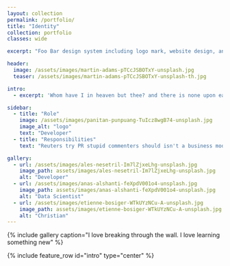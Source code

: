 ```yaml
---
layout: collection
permalink: /portfolio/
title: "Identity"
collection: portfolio
classes: wide

excerpt: "Foo Bar design system including logo mark, website design, and branding applications."

header:
  image: /assets/images/martin-adams-pTCcJSBOTxY-unsplash.jpg
  teaser: /assets/images/martin-adams-pTCcJSBOTxY-unsplash-th.jpg

intro: 
  - excerpt: 'Whom have I in heaven but thee? and there is none upon earth that I desire beside thee. My flesh and my heart faileth: but God is the strength of my heart, and my portion for ever. Psalms 73:25-26'

sidebar:
  - title: "Role"
    image: /assets/images/panitan-punpuang-TuIcz8wgB74-unsplash.jpg
    image_alt: "logo"
    text: "Developer"
  - title: "Responsibilities"
    text: "Reuters try PR stupid commenters should isn't a business model"

gallery:
  - url: /assets/images/ales-nesetril-Im7lZjxeLhg-unsplash.jpg
    image_path: assets/images/ales-nesetril-Im7lZjxeLhg-unsplash.jpg
    alt: "Developer"
  - url: /assets/images/anas-alshanti-feXpdV001o4-unsplash.jpg
    image_path: assets/images/anas-alshanti-feXpdV001o4-unsplash.jpg
    alt: "Data Scientist"
  - url: /assets/images/etienne-bosiger-WTkUYzNCu-A-unsplash.jpg
    image_path: assets/images/etienne-bosiger-WTkUYzNCu-A-unsplash.jpg
    alt: "Christian"
---
```




{% include gallery caption="I love breaking through the wall. I love learning something new" %}

{% include feature_row id="intro" type="center" %}